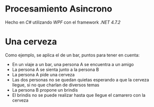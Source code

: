 # Procesamiento Asincrono
Hecho en *C#* utilizando *WPF* con el framework *.NET 4.7.2*

# Una cerveza
Como ejemplo, se aplica el de un bar, puntos para tener en cuenta:
- En un viaje a un bar, una persona A se encuentra a un amigo
- La persona A se sienta junto a la persona B
- La persona A pide una cerveza
- Las dos personas no se quedan quietas esperando a que la cerveza llegue, si no que charlan de diversos temas
- La persona B propone un brindis
- El brindis no se puede realizar hasta que llegue el camarero con la cerveza